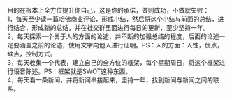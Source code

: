 目的在根本上全方位提升你自己，这是你的承偌，做则成功，不做就失败：    
1，每天至少读一篇哈佛商业评论，形成小结，然后将这个小结与前面的总结，进行结合，形成新的总结，并在社交群里面进行每日的更新，至少坚持一年。    
2，每天探索一个关于人的方面的论述，并不断的加强总结的程度，后面的论述一定要涵盖之前的论述，使用文字向他人进行证明。PS：人的方面：人性，优点，缺点，控制方式。    
3，每天收集一个代表，建立自己的全方位的框架，每个星期周日，将这个框架进行语音陈述。PS：框架就是SWOT这种东西。     
4，每天看一条新闻，并将新闻串接起来，坚持一年，找到新闻与新闻之间的联系。    


